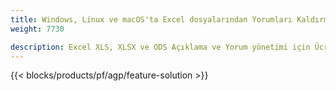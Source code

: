 ```yaml
---
title: Windows, Linux ve macOS'ta Excel dosyalarından Yorumları Kaldırma 
weight: 7730

description: Excel XLS, XLSX ve ODS Açıklama ve Yorum yönetimi için Ücretsiz Uygulama ve API'ler
---
```

{{< blocks/products/pf/agp/feature-solution >}} 


